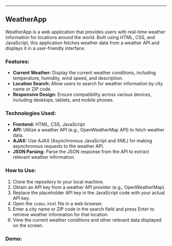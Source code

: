 
---

## WeatherApp

WeatherApp is a web application that provides users with real-time weather information for locations around the world. Built using HTML, CSS, and JavaScript, this application fetches weather data from a weather API and displays it in a user-friendly interface.

### Features:

- **Current Weather:** Display the current weather conditions, including temperature, humidity, wind speed, and description.
- **Location Search:** Allow users to search for weather information by city name or ZIP code.
- **Responsive Design:** Ensure compatibility across various devices, including desktops, tablets, and mobile phones.

### Technologies Used:

- **Frontend:** HTML, CSS, JavaScript
- **API:** Utilize a weather API (e.g., OpenWeatherMap API) to fetch weather data.
- **AJAX:** Use AJAX (Asynchronous JavaScript and XML) for making asynchronous requests to the weather API.
- **JSON Parsing:** Parse the JSON response from the API to extract relevant weather information.

### How to Use:

1. Clone the repository to your local machine.
2. Obtain an API key from a weather API provider (e.g., OpenWeatherMap).
3. Replace the placeholder API key in the JavaScript code with your actual API key.
4. Open the `index.html` file in a web browser.
5. Enter a city name or ZIP code in the search field and press Enter to retrieve weather information for that location.
6. View the current weather conditions and other relevant data displayed on the screen.

### Demo:
